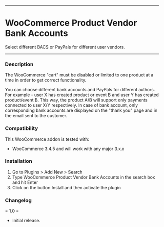
-----------------------

# WooCommerce Product Vendor Bank Accounts

Select different BACS or PayPals for different user vendors.

-----------------------

### Description

The WooCommerce "cart" must be disabled or limited to one product at a time in order to get correct functionality.

You can choose different bank accounts and PayPals for different authors. For example - user X has created product or event B and user Y has created product/event B. This way, the product A/B will support only payments connected to user X/Y respectively. In case of bank account, only corresponding bank accounts are displayed on the "thank you" page and in the email sent to the customer.


### Compatibility

This WooCommerce addon is tested with:
* WooCommerce 3.4.5 and will work with any major 3.x.x

### Installation

1. Go to Plugins > Add New > Search
2. Type WooCommerce Product Vendor Bank Accounts in the search box and hit Enter
3. Click on the button Install and then activate the plugin

### Changelog

= 1.0 =
* Initial release.
